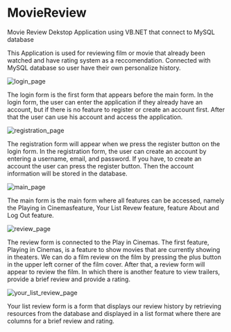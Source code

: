 # MovieReview
Movie Review Dekstop Application using VB.NET that connect to MySQL database

This Application is used for reviewing film or movie that already been watched and have rating system as a reccomendation.
Connected with MySQL database so user have their own personalize history.

![login_page](https://user-images.githubusercontent.com/58614203/188165666-fff24d52-bd78-49ae-a584-ccf28d9a4e99.png)

The login form is the first form that appears before the main form. In the login form, the user can enter the application if they already have an account, but if there is no feature to register or create an account first. After that the user can use his account and access the application.


![registration_page](https://user-images.githubusercontent.com/58614203/188165710-5785b9ae-3b09-4b00-aea9-b34e37a9445e.png)

The registration form will appear when we press the register button on the login form. In the registration form, the user can create an account by entering a username, email, and password. If you have, to create an account the user can press the register button. Then the account information will be stored in the database.


![main_page](https://user-images.githubusercontent.com/58614203/188165692-99783434-c57c-43cd-8400-205050f78264.png)

The main form is the main form where all features can be accessed, namely the Playing in Cinemasfeature, Your List Revew feature, feature About and Log Out feature. 


![review_page](https://user-images.githubusercontent.com/58614203/188165773-1be29d1b-61ca-43e8-ba03-c6f76158eca3.png)

The review form is connected to the Play in Cinemas. The first feature, Playing in Cinemas, is a feature to show movies that are currently showing in theaters. We can do a film review on the film by pressing the plus button in the upper left corner of the film cover. After that, a review form will appear to review the film. In which there is another feature to view trailers, provide a brief review and provide a rating.


![your_list_review_page](https://user-images.githubusercontent.com/58614203/188165782-937e610f-bd3d-4613-94b1-4279f343715e.png)

Your list review form is a form that displays our review history by retrieving resources from the database and displayed in a list format where there are columns for a brief review and rating.
